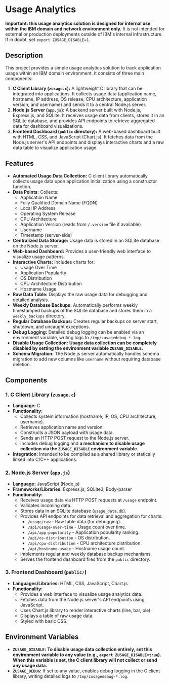 # Usage Analytics
**Important: this usage analytics solution is designed for internal use within the IBM domain and network environment only.**  It is not intended for external or production deployments outside of IBM's internal infrastructure. If in doubt, set `export ZUSAGE_DISABLE=1`.

## Description

This project provides a simple usage analytics solution to track application usage within an IBM domain environment. It consists of three main components:

1.  **C Client Library (`zusage.c`):** A lightweight C library that can be integrated into applications. It collects usage data (application name, hostname, IP address, OS release, CPU architecture, application version, and username) and sends it to a central Node.js server.
2.  **Node.js Server (`app.js`):**  A backend server built with Node.js, Express.js, and SQLite. It receives usage data from clients, stores it in an SQLite database, and provides API endpoints to retrieve aggregated data for dashboard visualizations.
3.  **Frontend Dashboard (`public` directory):** A web-based dashboard built with HTML, CSS, and JavaScript (Chart.js). It fetches data from the Node.js server's API endpoints and displays interactive charts and a raw data table to visualize application usage.

## Features

*   **Automated Usage Data Collection:**  C client library automatically collects usage data upon application initialization using a constructor function.
*   **Data Points:** Collects:
    *   Application Name
    *   Fully Qualified Domain Name (FQDN)
    *   Local IP Address
    *   Operating System Release
    *   CPU Architecture
    *   Application Version (reads from `/.version` file if available)
    *   Username
    *   Timestamp (server-side)
*   **Centralized Data Storage:** Usage data is stored in an SQLite database on the Node.js server.
*   **Web-based Dashboard:** Provides a user-friendly web interface to visualize usage patterns.
*   **Interactive Charts:**  Includes charts for:
    *   Usage Over Time
    *   Application Popularity
    *   OS Distribution
    *   CPU Architecture Distribution
    *   Hostname Usage
*   **Raw Data Table:** Displays the raw usage data for debugging and detailed analysis.
*   **Weekly Database Backups:**  Automatically performs weekly timestamped backups of the SQLite database and stores them in a `weekly_backups` directory.
*   **Regular Database Backups:** Creates regular backups on server start, shutdown, and uncaught exceptions.
*   **Debug Logging:**  Detailed debug logging can be enabled via an environment variable, writing logs to `/tmp/zusagedebug-*.log`.
*   **Disable Usage Collection:** **Usage data collection can be completely disabled by setting the environment variable `ZUSAGE_DISABLE`.**
*   **Schema Migration:** The Node.js server automatically handles schema migration to add new columns like `username` without requiring database deletion.

## Components

### 1. C Client Library (`zusage.c`)

*   **Language:** C
*   **Functionality:**
    *   Collects system information (hostname, IP, OS, CPU architecture, username).
    *   Retrieves application name and version.
    *   Constructs a JSON payload with usage data.
    *   Sends an HTTP POST request to the Node.js server.
    *   Includes debug logging and **a mechanism to disable usage collection via the `ZUSAGE_DISABLE` environment variable.**
*   **Integration:**  Intended to be compiled as a shared library or statically linked into C/C++ applications.

### 2. Node.js Server (`app.js`)

*   **Language:** JavaScript (Node.js)
*   **Frameworks/Libraries:** Express.js, SQLite3, Body-parser
*   **Functionality:**
    *   Receives usage data via HTTP POST requests at `/usage` endpoint.
    *   Validates incoming data.
    *   Stores data in an SQLite database (`usage_data.db`).
    *   Provides API endpoints for data retrieval and aggregation for charts:
        *   `/usage/raw` - Raw table data (for debugging).
        *   `/api/usage-over-time` - Usage count over time.
        *   `/api/app-popularity` - Application popularity ranking.
        *   `/api/os-distribution` - OS distribution.
        *   `/api/cpu-distribution` - CPU architecture distribution.
        *   `/api/hostname-usage` - Hostname usage count.
    *   Implements regular and weekly database backup mechanisms.
    *   Serves the frontend dashboard files from the `public` directory.

### 3. Frontend Dashboard (`public/`)

*   **Languages/Libraries:** HTML, CSS, JavaScript, Chart.js
*   **Functionality:**
    *   Provides a web interface to visualize usage analytics data.
    *   Fetches data from the Node.js server's API endpoints using JavaScript.
    *   Uses Chart.js library to render interactive charts (line, bar, pie).
    *   Displays a table of raw usage data.
    *   Styled with basic CSS.
 
## Environment Variables

*   **`ZUSAGE_DISABLE`:**  **To disable usage data collection entirely, set this environment variable to any value (e.g., `export ZUSAGE_DISABLE=true`). When this variable is set, the C client library will not collect or send any usage data.**
*   **`ZUSAGE_DEBUG`:** If set to any value, enables debug logging in the C client library, writing detailed logs to `/tmp/zusagedebug-*.log`.

